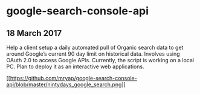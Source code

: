 # google-search-console-api

## 18 March 2017
Help a client setup a daily automated pull of Organic search data to get around Google’s current 90 day limit on historical data.  Involves using  OAuth 2.0 to access Google APIs.  Currently, the script is working on a local PC. Plan to deploy it as an interactive web applications.

[[https://github.com/mryap/google-search-console-api/blob/master/nintydays_google_search.png]]

